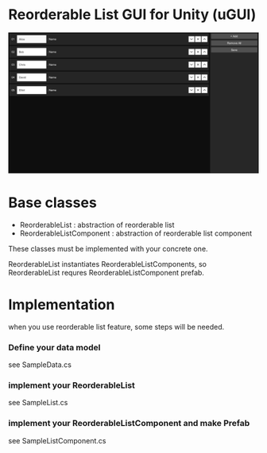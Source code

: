 # Reorderable List GUI for Unity (uGUI)

![thumbnail](https://github.com/kodai100/Unity_ReorderableList/blob/master/Thumbnails/thumbnail.png)

# Base classes

- ReorderableList : abstraction of reorderable list
- ReorderableListComponent : abstraction of reorderable list component

These classes must be implemented with your concrete one.

ReorderableList instantiates ReorderableListComponents, so ReorderableList requres ReorderableListComponent prefab.

# Implementation

when you use reorderable list feature, some steps will be needed.

### Define your data model

see SampleData.cs

### implement your ReorderableList

see SampleList.cs

### implement your ReorderableListComponent and make Prefab

see SampleListComponent.cs